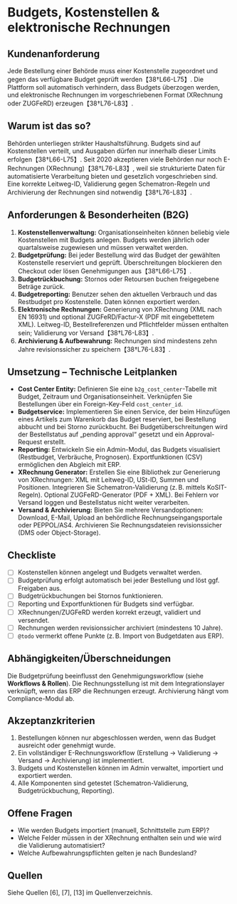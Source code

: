 # Budgets, Kostenstellen & elektronische Rechnungen

## Kundenanforderung

Jede Bestellung einer Behörde muss einer Kostenstelle zugeordnet und gegen das verfügbare Budget geprüft werden【38†L66-L75】.  Die Plattform soll automatisch verhindern, dass Budgets überzogen werden, und elektronische Rechnungen im vorgeschriebenen Format (XRechnung oder ZUGFeRD) erzeugen【38†L76-L83】.

## Warum ist das so?

Behörden unterliegen strikter Haushaltsführung.  Budgets sind auf Kostenstellen verteilt, und Ausgaben dürfen nur innerhalb dieser Limits erfolgen【38†L66-L75】.  Seit 2020 akzeptieren viele Behörden nur noch E-Rechnungen (XRechnung)【38†L76-L83】, weil sie strukturierte Daten für automatisierte Verarbeitung bieten und gesetzlich vorgeschrieben sind.  Eine korrekte Leitweg-ID, Validierung gegen Schematron-Regeln und Archivierung der Rechnungen sind notwendig【38†L76-L83】.

## Anforderungen & Besonderheiten (B2G)

1. **Kostenstellenverwaltung:** Organisationseinheiten können beliebig viele Kostenstellen mit Budgets anlegen.  Budgets werden jährlich oder quartalsweise zugewiesen und müssen verwaltet werden.
2. **Budgetprüfung:** Bei jeder Bestellung wird das Budget der gewählten Kostenstelle reserviert und geprüft.  Überschreitungen blockieren den Checkout oder lösen Genehmigungen aus【38†L66-L75】.
3. **Budgetrückbuchung:** Stornos oder Retoursen buchen freigegebene Beträge zurück.
4. **Budgetreporting:** Benutzer sehen den aktuellen Verbrauch und das Restbudget pro Kostenstelle.  Daten können exportiert werden.
5. **Elektronische Rechnungen:** Generierung von XRechnung (XML nach EN 16931) und optional ZUGFeRD/Factur-X (PDF mit eingebettetem XML).  Leitweg-ID, Bestellreferenzen und Pflichtfelder müssen enthalten sein; Validierung vor Versand【38†L76-L83】.
6. **Archivierung & Aufbewahrung:** Rechnungen sind mindestens zehn Jahre revisionssicher zu speichern【38†L76-L83】.

## Umsetzung – Technische Leitplanken

- **Cost Center Entity:** Definieren Sie eine `b2g_cost_center`-Tabelle mit Budget, Zeitraum und Organisationseinheit.  Verknüpfen Sie Bestellungen über ein Foreign-Key-Feld `cost_center_id`.
- **Budgetservice:** Implementieren Sie einen Service, der beim Hinzufügen eines Artikels zum Warenkorb das Budget reserviert, bei Bestellung abbucht und bei Storno zurückbucht.  Bei Budgetüberschreitungen wird der Bestellstatus auf „pending approval“ gesetzt und ein Approval-Request erstellt.
- **Reporting:** Entwickeln Sie ein Admin-Modul, das Budgets visualisiert (Restbudget, Verbräuche, Prognosen).  Exportfunktionen (CSV) ermöglichen den Abgleich mit ERP.
- **XRechnung Generator:** Erstellen Sie eine Bibliothek zur Generierung von XRechnungen: XML mit Leitweg-ID, USt-ID, Summen und Positionen.  Integrieren Sie Schematron-Validierung (z. B. mittels KoSIT-Regeln).  Optional ZUGFeRD-Generator (PDF + XML).  Bei Fehlern vor Versand loggen und Bestellstatus nicht weiter verarbeiten.
- **Versand & Archivierung:** Bieten Sie mehrere Versandoptionen: Download, E-Mail, Upload an behördliche Rechnungseingangsportale oder PEPPOL/AS4.  Archivieren Sie Rechnungsdateien revisionssicher (DMS oder Object-Storage).

## Checkliste

- [ ] Kostenstellen können angelegt und Budgets verwaltet werden.
- [ ] Budgetprüfung erfolgt automatisch bei jeder Bestellung und löst ggf. Freigaben aus.
- [ ] Budgetrückbuchungen bei Stornos funktionieren.
- [ ] Reporting und Exportfunktionen für Budgets sind verfügbar.
- [ ] XRechnungen/ZUGFeRD werden korrekt erzeugt, validiert und versendet.
- [ ] Rechnungen werden revisionssicher archiviert (mindestens 10 Jahre).
- [ ] `@todo` vermerkt offene Punkte (z. B. Import von Budgetdaten aus ERP).

## Abhängigkeiten/Überschneidungen

Die Budgetprüfung beeinflusst den Genehmigungsworkflow (siehe **Workflows & Rollen**).  Die Rechnungsstellung ist mit dem Integrationslayer verknüpft, wenn das ERP die Rechnungen erzeugt.  Archivierung hängt vom Compliance-Modul ab.

## Akzeptanzkriterien

1. Bestellungen können nur abgeschlossen werden, wenn das Budget ausreicht oder genehmigt wurde.
2. Ein vollständiger E-Rechnungsworkflow (Erstellung → Validierung → Versand → Archivierung) ist implementiert.
3. Budgets und Kostenstellen können im Admin verwaltet, importiert und exportiert werden.
4. Alle Komponenten sind getestet (Schematron-Validierung, Budgetrückbuchung, Reporting).

## Offene Fragen

- Wie werden Budgets importiert (manuell, Schnittstelle zum ERP)?
- Welche Felder müssen in der XRechnung enthalten sein und wie wird die Validierung automatisiert?
- Welche Aufbewahrungspflichten gelten je nach Bundesland?

## Quellen

Siehe Quellen [6], [7], [13] im Quellenverzeichnis.
